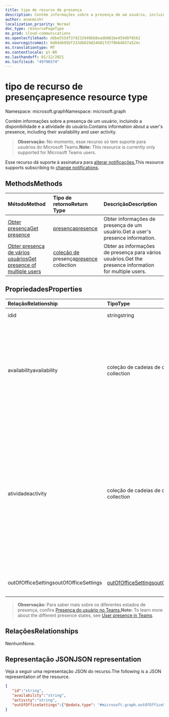 ```yaml
---
title: tipo de recurso de presença
description: Contém informações sobre a presença de um usuário, incluindo a disponibilidade e a atividade do usuário.
author: ananmishr
localization_priority: Normal
doc_type: resourcePageType
ms.prod: cloud-communications
ms.openlocfilehash: ddbe555df37d232940bb8eadb081be459d0f8562
ms.sourcegitcommit: 6d04db95bf233d6819d24b01fd7f8b6db57a524c
ms.translationtype: MT
ms.contentlocale: pt-BR
ms.lasthandoff: 01/12/2021
ms.locfileid: "49796574"
---
```

# <a name="presence-resource-type"></a><span data-ttu-id="26863-103">tipo de recurso de presença</span><span class="sxs-lookup"><span data-stu-id="26863-103">presence resource type</span></span>

<span data-ttu-id="26863-104">Namespace: microsoft.graph</span><span class="sxs-lookup"><span data-stu-id="26863-104">Namespace: microsoft.graph</span></span>

<span data-ttu-id="26863-105">Contém informações sobre a presença de um usuário, incluindo a disponibilidade e a atividade do usuário.</span><span class="sxs-lookup"><span data-stu-id="26863-105">Contains information about a user's presence, including their availability and user activity.</span></span>

> <span data-ttu-id="26863-106">**Observação:** No momento, esse recurso só tem suporte para usuários do Microsoft Teams.</span><span class="sxs-lookup"><span data-stu-id="26863-106">**Note:** This resource is currently only supported for Microsoft Teams users.</span></span>

<span data-ttu-id="26863-107">Esse recurso dá suporte à assinatura para [alterar notificações.](/graph/webhooks)</span><span class="sxs-lookup"><span data-stu-id="26863-107">This resource supports subscribing to [change notifications](/graph/webhooks).</span></span>

## <a name="methods"></a><span data-ttu-id="26863-108">Methods</span><span class="sxs-lookup"><span data-stu-id="26863-108">Methods</span></span>

| <span data-ttu-id="26863-109">Método</span><span class="sxs-lookup"><span data-stu-id="26863-109">Method</span></span>                                                            | <span data-ttu-id="26863-110">Tipo de retorno</span><span class="sxs-lookup"><span data-stu-id="26863-110">Return Type</span></span>                                       | <span data-ttu-id="26863-111">Descrição</span><span class="sxs-lookup"><span data-stu-id="26863-111">Description</span></span>                                  |
|:------------------------------------------------------------------|:--------------------------------------------------|:---------------------------------------------|
| [<span data-ttu-id="26863-112">Obter presença</span><span class="sxs-lookup"><span data-stu-id="26863-112">Get presence</span></span>](../api/presence-get.md)     | [<span data-ttu-id="26863-113">presença</span><span class="sxs-lookup"><span data-stu-id="26863-113">presence</span></span>](../resources/presence.md)     | <span data-ttu-id="26863-114">Obter informações de presença de um usuário.</span><span class="sxs-lookup"><span data-stu-id="26863-114">Get a user's presence information.</span></span>
| [<span data-ttu-id="26863-115">Obter presença de vários usuários</span><span class="sxs-lookup"><span data-stu-id="26863-115">Get presence of multiple users</span></span>](../api/cloudcommunications-getpresencesbyuserid.md)    |  <span data-ttu-id="26863-116">[coleção de](../resources/presence.md) presença</span><span class="sxs-lookup"><span data-stu-id="26863-116">[presence](../resources/presence.md) collection</span></span>     |  <span data-ttu-id="26863-117">Obter as informações de presença para vários usuários.</span><span class="sxs-lookup"><span data-stu-id="26863-117">Get the presence information for multiple users.</span></span>      |


## <a name="properties"></a><span data-ttu-id="26863-118">Propriedades</span><span class="sxs-lookup"><span data-stu-id="26863-118">Properties</span></span>

| <span data-ttu-id="26863-119">Relação</span><span class="sxs-lookup"><span data-stu-id="26863-119">Relationship</span></span>        | <span data-ttu-id="26863-120">Tipo</span><span class="sxs-lookup"><span data-stu-id="26863-120">Type</span></span>                                                 | <span data-ttu-id="26863-121">Descrição</span><span class="sxs-lookup"><span data-stu-id="26863-121">Description</span></span>                                                         |
|:--------------------|:-----------------------------------------------------|:--------------------------------------------------------------------|
|<span data-ttu-id="26863-122">id</span><span class="sxs-lookup"><span data-stu-id="26863-122">id</span></span>    |  <span data-ttu-id="26863-123">string</span><span class="sxs-lookup"><span data-stu-id="26863-123">string</span></span>     |  <span data-ttu-id="26863-124">A ID de objeto do usuário</span><span class="sxs-lookup"><span data-stu-id="26863-124">The user object id</span></span>   |
|<span data-ttu-id="26863-125">availability</span><span class="sxs-lookup"><span data-stu-id="26863-125">availability</span></span>    |  <span data-ttu-id="26863-126">coleção de cadeias de caracteres</span><span class="sxs-lookup"><span data-stu-id="26863-126">string collection</span></span>   |   <span data-ttu-id="26863-127">As informações de presença base para um usuário.</span><span class="sxs-lookup"><span data-stu-id="26863-127">The base presence information for a user.</span></span> <span data-ttu-id="26863-128">Os valores `Available` possíveis `AvailableIdle` são , , , , , ,  `Away` `BeRightBack` `Busy` `BusyIdle` `DoNotDisturb` `Offline` , `PresenceUnknown`</span><span class="sxs-lookup"><span data-stu-id="26863-128">Possible values are `Available`, `AvailableIdle`,  `Away`, `BeRightBack`, `Busy`, `BusyIdle`, `DoNotDisturb`, `Offline`, `PresenceUnknown`</span></span>  |
|<span data-ttu-id="26863-129">atividade</span><span class="sxs-lookup"><span data-stu-id="26863-129">activity</span></span>    |  <span data-ttu-id="26863-130">coleção de cadeias de caracteres</span><span class="sxs-lookup"><span data-stu-id="26863-130">string collection</span></span>      |    <span data-ttu-id="26863-131">As informações complementares para a disponibilidade de um usuário.</span><span class="sxs-lookup"><span data-stu-id="26863-131">The supplemental information to a user's availability.</span></span> <span data-ttu-id="26863-132">Os valores `Available` possíveis `Away` são , , , `BeRightBack` , `Busy` , , `DoNotDisturb` , `InACall` `InAConferenceCall` `Inactive` `InAMeeting` `Offline` `OffWork` `OutOfOffice` `PresenceUnknown` `Presenting` `UrgentInterruptionsOnly` .</span><span class="sxs-lookup"><span data-stu-id="26863-132">Possible values are `Available`, `Away`, `BeRightBack`, `Busy`, `DoNotDisturb`, `InACall`, `InAConferenceCall`, `Inactive`,`InAMeeting`, `Offline`, `OffWork`,`OutOfOffice`, `PresenceUnknown`,`Presenting`, `UrgentInterruptionsOnly`.</span></span>       |
|<span data-ttu-id="26863-133">outOfOfficeSettings</span><span class="sxs-lookup"><span data-stu-id="26863-133">outOfOfficeSettings</span></span> | [<span data-ttu-id="26863-134">outOfOfficeSettings</span><span class="sxs-lookup"><span data-stu-id="26863-134">outOfOfficeSettings</span></span>](outOfOfficeSettings.md) | <span data-ttu-id="26863-135">As configurações de fora do escritório para um usuário.</span><span class="sxs-lookup"><span data-stu-id="26863-135">The out of office settings for a user.</span></span> |

><span data-ttu-id="26863-136">**Observação:** Para saber mais sobre os diferentes estados de presença, confira [Presença do usuário no Teams.](/microsoftteams/presence-admins)</span><span class="sxs-lookup"><span data-stu-id="26863-136">**Note:** To learn more about the different presence states, see [User presence in Teams](/microsoftteams/presence-admins).</span></span> 

## <a name="relationships"></a><span data-ttu-id="26863-137">Relações</span><span class="sxs-lookup"><span data-stu-id="26863-137">Relationships</span></span>

<span data-ttu-id="26863-138">Nenhum</span><span class="sxs-lookup"><span data-stu-id="26863-138">None.</span></span>

## <a name="json-representation"></a><span data-ttu-id="26863-139">Representação JSON</span><span class="sxs-lookup"><span data-stu-id="26863-139">JSON representation</span></span>

<span data-ttu-id="26863-140">Veja a seguir uma representação JSON do recurso.</span><span class="sxs-lookup"><span data-stu-id="26863-140">The following is a JSON representation of the resource.</span></span>

<!-- {
  "blockType": "resource",
  "optionalProperties": [
  ],
  "@odata.type": "microsoft.graph.presence"
}-->
```json
{
   "id":"string",
   "availability":"string",
   "activity":"string",
   "outOfOfficeSettings":{"@odata.type": "#microsoft.graph.outOfOfficeSettings"}
}
```
